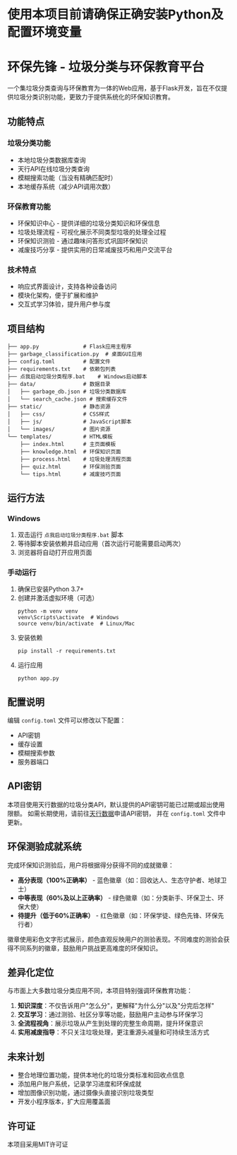 # 使用本项目前请确保正确安装Python及配置环境变量

# 环保先锋 - 垃圾分类与环保教育平台

一个集垃圾分类查询与环保教育为一体的Web应用，基于Flask开发，旨在不仅提供垃圾分类识别功能，更致力于提供系统化的环保知识教育。

## 功能特点

### 垃圾分类功能
- 本地垃圾分类数据库查询
- 天行API在线垃圾分类查询
- 模糊搜索功能（当没有精确匹配时）
- 本地缓存系统（减少API调用次数）

### 环保教育功能
- 环保知识中心 - 提供详细的垃圾分类知识和环保信息
- 垃圾处理流程 - 可视化展示不同类型垃圾的处理全过程
- 环保知识测验 - 通过趣味问答形式巩固环保知识
- 减废技巧分享 - 提供实用的日常减废技巧和用户交流平台

### 技术特点
- 响应式界面设计，支持各种设备访问
- 模块化架构，便于扩展和维护
- 交互式学习体验，提升用户参与度

## 项目结构

```
├── app.py              # Flask应用主程序
├── garbage_classification.py  # 桌面GUI应用
├── config.toml         # 配置文件
├── requirements.txt    # 依赖包列表
├── 点我启动垃圾分类程序.bat    # Windows启动脚本
├── data/               # 数据目录
│   ├── garbage_db.json # 垃圾分类数据库
│   └── search_cache.json # 搜索缓存文件
├── static/             # 静态资源
│   ├── css/            # CSS样式
│   ├── js/             # JavaScript脚本
│   └── images/         # 图片资源
└── templates/          # HTML模板
    ├── index.html      # 主页面模板
    ├── knowledge.html  # 环保知识页面
    ├── process.html    # 垃圾处理流程页面
    ├── quiz.html       # 环保测验页面
    └── tips.html       # 减废技巧页面
```

## 运行方法

### Windows

1. 双击运行 `点我启动垃圾分类程序.bat` 脚本
2. 等待脚本安装依赖并启动应用（首次运行可能需要启动两次）
3. 浏览器将自动打开应用页面

### 手动运行

1. 确保已安装Python 3.7+
2. 创建并激活虚拟环境（可选）
   ```
   python -m venv venv
   venv\Scripts\activate  # Windows
   source venv/bin/activate  # Linux/Mac
   ```
3. 安装依赖
   ```
   pip install -r requirements.txt
   ```
4. 运行应用
   ```
   python app.py
   ```

## 配置说明

编辑 `config.toml` 文件可以修改以下配置：

- API密钥
- 缓存设置
- 模糊搜索参数
- 服务器端口

## API密钥

本项目使用天行数据的垃圾分类API，默认提供的API密钥可能已过期或超出使用限额。
如需长期使用，请前往[天行数据](https://www.tianapi.com/)申请API密钥，
并在 `config.toml` 文件中更新。

## 环保测验成就系统

完成环保知识测验后，用户将根据得分获得不同的成就徽章：

- **高分表现（100%正确率）** - 蓝色徽章（如：回收达人、生态守护者、地球卫士）
- **中等表现（60%及以上正确率）** - 绿色徽章（如：分类新手、环保卫士、环保大使） 
- **待提升（低于60%正确率）** - 红色徽章（如：环保学徒、绿色先锋、环保先行者）

徽章使用彩色文字形式展示，颜色直观反映用户的测验表现。不同难度的测验会获得不同系列的徽章，鼓励用户挑战更高难度的环保知识。

## 差异化定位

与市面上大多数垃圾分类应用不同，本项目特别强调环保教育功能：

1. **知识深度**：不仅告诉用户"怎么分"，更解释"为什么分"以及"分完后怎样"
2. **交互学习**：通过测验、社区分享等功能，鼓励用户主动参与环保学习
3. **全流程视角**：展示垃圾从产生到处理的完整生命周期，提升环保意识
4. **实用减废指导**：不只关注垃圾处理，更注重源头减量和可持续生活方式

## 未来计划

- 整合地理位置功能，提供本地化的垃圾分类标准和回收点信息
- 添加用户账户系统，记录学习进度和环保成就
- 增加图像识别功能，通过摄像头直接识别垃圾类型
- 开发小程序版本，扩大应用覆盖面

## 许可证

本项目采用MIT许可证